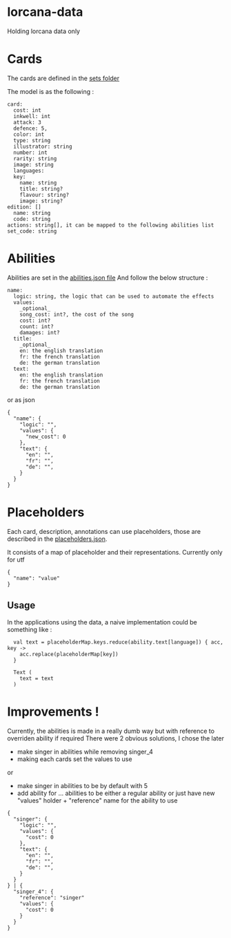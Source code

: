 # lorcana-data
Holding lorcana data only

# Cards

The cards are defined in the [sets folder](./sets/)

The model is as the following :

```
card:
  cost: int
  inkwell: int
  attack: 3
  defence: 5,
  color: int
  type: string
  illustrator: string
  number: int
  rarity: string
  image: string
  languages:
  key:
    name: string
    title: string?
    flavour: string?
    image: string?
edition: []
  name: string
  code: string
actions: string[], it can be mapped to the following abilities list
set_code: string
```

# Abilities

Abilities are set in the [abilities.json file](./descriptions/abilities.json)
And follow the below structure :

```
name:
  logic: string, the logic that can be used to automate the effects
  values:
    _optional_
    song_cost: int?, the cost of the song
    cost: int?
    count: int?
    damages: int?
  title:
    _optional_
    en: the english translation
    fr: the french translation
    de: the german translation
  text:
    en: the english translation
    fr: the french translation
    de: the german translation
```

or as json

```
{
  "name": {
    "logic": "",
    "values": {
      "new_cost": 0
    },
    "text": {
      "en": "",
      "fr": "",
      "de": "",
    }
  }
}
```

# Placeholders

Each card, description, annotations can use placeholders, those are described in the [placeholders.json](./descriptions/placeholders.json).

It consists of a map of placeholder and their representations. Currently only for utf


```
{
  "name": "value"
}
```

## Usage

In the applications using the data, a naive implementation could be something like :

```
  val text = placeholderMap.keys.reduce(ability.text[language]) { acc, key ->
    acc.replace(placeholderMap[key])
  }

  Text (
    text = text
  )
```

# Improvements !

Currently, the abilities is made in a really dumb way but with reference to overriden ability if required
There were 2 obvious solutions, I chose the later

- make singer in abilities while removing singer_4
- making each cards set the values to use

or

- make singer in abilities to be by default with 5
- add ability for ... abilities to be either a regular ability or just have new "values" holder + "reference" name for the ability to use

```
{
  "singer": {
    "logic": "",
    "values": {
      "cost": 0
    },
    "text": {
      "en": "",
      "fr": "",
      "de": "",
    }
  }
} | {
  "singer_4": {
    "reference": "singer"
    "values": {
      "cost": 0
    }
  }
}

```